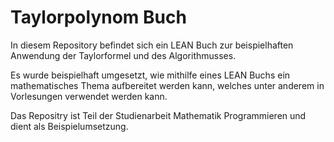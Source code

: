 # Taylorpolynom Buch 

In diesem Repository befindet sich ein LEAN Buch zur beispielhaften Anwendung der Taylorformel und des Algorithmusses.

Es wurde beispielhaft umgesetzt, wie mithilfe eines LEAN Buchs ein mathematisches Thema aufbereitet werden kann, welches unter anderem in Vorlesungen verwendet werden kann.

Das Repositry ist Teil der Studienarbeit Mathematik Programmieren und dient als Beispielumsetzung.

